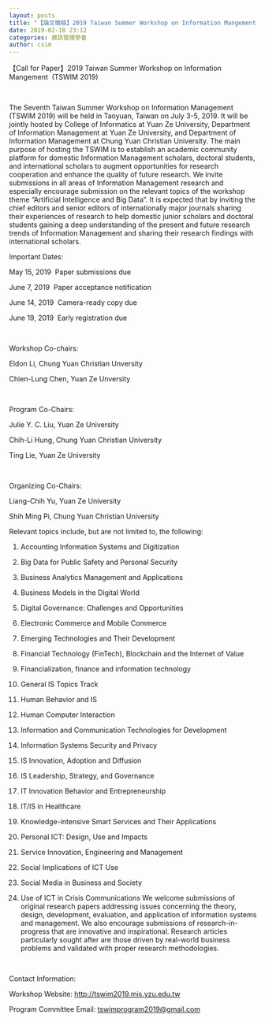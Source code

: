 ```yaml
---
layout: posts
title: "【論文徵稿】2019 Taiwan Summer Workshop on Information Mangement  (TSWIM 2019)"
date: 2019-02-18 23:12
categories: 資訊管理學會
author: csim
---
```


【Call for Paper】2019 Taiwan Summer Workshop on Information Mangement  (TSWIM 2019)

 

The Seventh Taiwan Summer Workshop on Information Management (TSWIM 2019) will be held in Taoyuan, Taiwan on July 3-5, 2019. It will be jointly hosted by College of Informatics at Yuan Ze University, Department of Information Management at Yuan Ze University, and Department of Information Management at Chung Yuan Christian University. The main purpose of hosting the TSWIM is to establish an academic community platform for domestic Information Management scholars, doctoral students, and international scholars to augment opportunities for research cooperation and enhance the quality of future research. We invite submissions in all areas of Information Management research and especially encourage submission on the relevant topics of the workshop theme “Artificial Intelligence and Big Data”. It is expected that by inviting the chief editors and senior editors of internationally major journals sharing their experiences of research to help domestic junior scholars and doctoral students gaining a deep understanding of the present and future research trends of Information Management and sharing their research findings with international scholars.  

Important Dates:

May 15, 2019  Paper submissions due

June 7, 2019  Paper acceptance notification

June 14, 2019  Camera-ready copy due

June 19, 2019  Early registration due

 

Workshop Co-chairs:

Eldon Li, Chung Yuan Christian Unversity

Chien-Lung Chen, Yuan Ze Unversity

 

Program Co-Chairs:

Julie Y. C. Liu, Yuan Ze University 

Chih-Li Hung, Chung Yuan Christian University 

Ting Lie, Yuan Ze University 

 

Organizing Co-Chairs: 

Liang-Chih Yu, Yuan Ze University 

Shih Ming Pi, Chung Yuan Christian University 



Relevant topics include, but are not limited to, the following: 

1. Accounting Information Systems and Digitization

2. Big Data for Public Safety and Personal Security

3. Business Analytics Management and Applications

4. Business Models in the Digital World

5. Digital Governance: Challenges and Opportunities

6. Electronic Commerce and Mobile Commerce

7. Emerging Technologies and Their Development

8. Financial Technology (FinTech), Blockchain and the Internet of Value

9. Financialization, finance and information technology

10. General IS Topics Track

11. Human Behavior and IS

12. Human Computer Interaction

13. Information and Communication Technologies for Development

14. Information Systems Security and Privacy

15. IS Innovation, Adoption and Diffusion

16. IS Leadership, Strategy, and Governance

17. IT Innovation Behavior and Entrepreneurship

18. IT/IS in Healthcare

19. Knowledge-intensive Smart Services and Their Applications

20. Personal ICT: Design, Use and Impacts

21. Service Innovation, Engineering and Management

22. Social Implications of ICT Use

23. Social Media in Business and Society

24. Use of ICT in Crisis Communications We welcome submissions of original research papers addressing issues concerning the theory, design, development, evaluation, and application of information systems and management. We also encourage submissions of research-in-progress that are innovative and inspirational. Research articles particularly sought after are those driven by real-world business problems and validated with proper research methodologies.

 

Contact Information: 

Workshop Website: http://tswim2019.mis.yzu.edu.tw 

Program Committee Email: tswimprogram2019@gmail.com 

 
